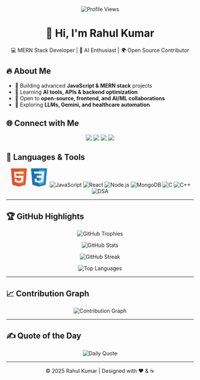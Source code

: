 
<p align="center">
  <img src="https://komarev.com/ghpvc/?username=Rahul79090&label=Profile%20views&color=0e75b6&style=flat" alt="Profile Views"/>
</p>
<h1 align="center">👋 Hi, I'm <strong>Rahul Kumar</strong></h1>
<p align="center">
💻 MERN Stack Developer | 🤖 AI Enthusiast | 🌍 Open Source Contributor  
</p>



## 🔥 About Me

- 🎯 Building advanced **JavaScript & MERN stack** projects  
- 🌱 Learning **AI tools, APIs & backend optimization**  
- 🤝 Open to **open-source, frontend, and AI/ML collaborations**  
- 🧠 Exploring **LLMs, Gemini, and healthcare automation**

## 🌐 Connect with Me  

<p align="center">
  <a href="https://twitter.com/" target="_blank"><img src="https://img.shields.io/badge/Twitter-1DA1F2?style=for-the-badge&logo=twitter&logoColor=white"/></a>
  <a href="https://linkedin.com/in/rahul-kumar-sahani-6405982b5" target="_blank"><img src="https://img.shields.io/badge/LinkedIn-0077B5?style=for-the-badge&logo=linkedin&logoColor=white"/></a>
  <a href="https://instagram.com/r_a_h_u_l_79090" target="_blank"><img src="https://img.shields.io/badge/Instagram-E4405F?style=for-the-badge&logo=instagram&logoColor=white"/></a>
  <a href="mailto:kumarrahul032004@gmail.com"><img src="https://img.shields.io/badge/Email-D14836?style=for-the-badge&logo=gmail&logoColor=white"/></a>
</p>


## 💼 Languages & Tools

<p align="center">
  <img src="https://raw.githubusercontent.com/devicons/devicon/master/icons/html5/html5-original.svg" width="50" alt="HTML" title="HTML"/>
  <img src="https://raw.githubusercontent.com/devicons/devicon/master/icons/css3/css3-original.svg" width="50" alt="CSS" title="CSS"/>
  <img src="https://cdn.jsdelivr.net/gh/devicons/devicon/icons/javascript/javascript-original.svg" width="50" alt="JavaScript" title="JavaScript"/>
  <img src="https://cdn.jsdelivr.net/gh/devicons/devicon/icons/react/react-original.svg" width="50" alt="React" title="React"/>
  <img src="https://cdn.jsdelivr.net/gh/devicons/devicon/icons/nodejs/nodejs-original.svg" width="50" alt="Node.js" title="Node.js"/>
  <img src="https://cdn.jsdelivr.net/gh/devicons/devicon/icons/mongodb/mongodb-original.svg" width="50" alt="MongoDB" title="MongoDB"/>
  <img src="https://cdn.jsdelivr.net/gh/devicons/devicon/icons/c/c-original.svg" width="50" alt="C" title="C"/>
  <img src="https://cdn.jsdelivr.net/gh/devicons/devicon/icons/cplusplus/cplusplus-original.svg" width="50" alt="C++" title="C++"/>
  <img src="https://img.shields.io/badge/DSA-Algorithms-blue?style=for-the-badge" height="35" alt="DSA" title="Data Structures & Algorithms"/>
</p>

---

## 🏆 GitHub Highlights  

<p align="center">
  <img src="https://github-profile-trophy.vercel.app/?username=Rahul79090&theme=onedark" alt="GitHub Trophies"/>
</p>

<p align="center">
  <img src="https://github-readme-stats.vercel.app/api?username=Rahul79090&theme=dark&show_icons=true" alt="GitHub Stats"/>
</p>

<p align="center">
  <img src="https://github-readme-streak-stats.herokuapp.com/?user=Rahul79090&theme=dark" alt="GitHub Streak"/>
</p>

<p align="center">
  <img src="https://github-readme-stats.vercel.app/api/top-langs/?username=Rahul79090&layout=compact&theme=dark" alt="Top Languages"/>
</p>

---

## 📈 Contribution Graph

<p align="center">
  <img src="https://github-readme-activity-graph.vercel.app/graph?username=Rahul79090&theme=react-dark" alt="Contribution Graph"/>
</p>

---

## ✍️ Quote of the Day

<p align="center">
  <img src="https://quotes-github-readme.vercel.app/api?type=horizontal&theme=radical" alt="Daily Quote"/>
</p>

---

<p align="center">
  © 2025 Rahul Kumar | Designed with ❤️ & ☕
</p>
